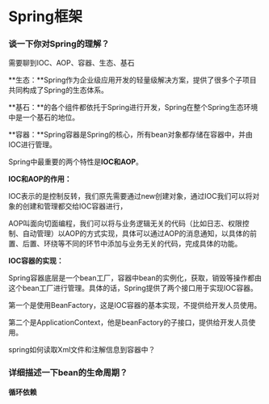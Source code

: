 # Spring框架

### 谈一下你对Spring的理解？

需要聊到IOC、AOP、容器、生态、基石

**生态：**Spring作为企业级应用开发的轻量级解决方案，提供了很多个子项目共同构成了Spring的生态体系。

**基石：**的各个组件都依托于Spring进行开发，Spring在整个Spring生态环境中是一个基石的地位。

**容器：**Spring容器是Spring的核心，所有bean对象都存储在容器中，并由IOC进行管理。

Spring中最重要的两个特性是**IOC和AOP**。

**IOC和AOP的作用：**

IOC表示的是控制反转，我们原先需要通过new创建对象，通过IOC我们可以将对象的创建和管理都交给IOC容器进行，

AOP叫面向切面编程，我们可以将与业务逻辑无关的代码（比如日志、权限控制、自动管理）以AOP的方式实现，具体可以通过AOP的消息通知，以具体的前置、后置、环绕等不同的环节中添加与业务无关的代码，完成具体的功能。

**IOC容器的实现：**

Spring容器底层是一个bean工厂，容器中bean的实例化，获取，销毁等操作都由这个bean工厂进行管理。具体的话，Spring提供了两个接口用于实现IOC容器。

第一个是使用BeanFactory，这是IOC容器的基本实现，不提供给开发人员使用。

第二个是ApplicationContext，他是beanFactory的子接口，提供给开发人员使用。



spring如何读取Xml文件和注解信息到容器中？







### 详细描述一下bean的生命周期？



**循环依赖**